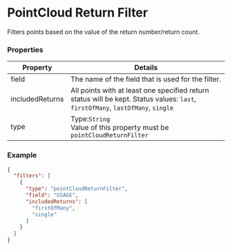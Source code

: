 # PointCloud Return Filter

Filters points based on the value of the return number/return count.

### Properties

| Property | Details
| --- | ---
| field | The name of the field that is used for the filter.
| includedReturns | All points with at least one specified return status will be kept. Status values: `last`, `firstOfMany`, `lastOfMany`, `single`
| type | Type:`String`<br>Value of this property must be `pointCloudReturnFilter`


### Example

```json
{
  "filters": [
    {
      "type": "pointCloudReturnFilter",
      "field": "USAGE",
      "includedReturns": [
        "firstOfMany",
        "single"
      ]
    }
  ]
}
```

